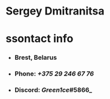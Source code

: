 # Sergey Dmitranitsa

# ssontact info

* ### Brest, Belarus
* ### Phone: _+375 29 246 67 76_
* ### Discord: _Green1ce_#5866_
